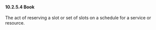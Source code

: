 #### 10.2.5.4 Book

The act of reserving a slot or set of slots on a schedule for a service or resource.

